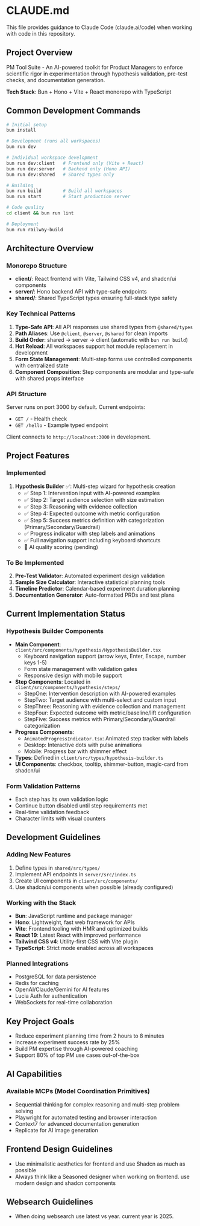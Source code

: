 # CLAUDE.md

This file provides guidance to Claude Code (claude.ai/code) when working with code in this repository.

## Project Overview

PM Tool Suite - An AI-powered toolkit for Product Managers to enforce scientific rigor in experimentation through hypothesis validation, pre-test checks, and documentation generation.

**Tech Stack**: Bun + Hono + Vite + React monorepo with TypeScript

## Common Development Commands

```bash
# Initial setup
bun install

# Development (runs all workspaces)
bun run dev

# Individual workspace development
bun run dev:client   # Frontend only (Vite + React)
bun run dev:server   # Backend only (Hono API)
bun run dev:shared   # Shared types only

# Building
bun run build        # Build all workspaces
bun run start        # Start production server

# Code quality
cd client && bun run lint

# Deployment
bun run railway-build
```

## Architecture Overview

### Monorepo Structure
- **client/**: React frontend with Vite, Tailwind CSS v4, and shadcn/ui components
- **server/**: Hono backend API with type-safe endpoints
- **shared/**: Shared TypeScript types ensuring full-stack type safety

### Key Technical Patterns
1. **Type-Safe API**: All API responses use shared types from `@shared/types`
2. **Path Aliases**: Use `@client`, `@server`, `@shared` for clean imports
3. **Build Order**: shared → server → client (automatic with `bun run build`)
4. **Hot Reload**: All workspaces support hot module replacement in development
5. **Form State Management**: Multi-step forms use controlled components with centralized state
6. **Component Composition**: Step components are modular and type-safe with shared props interface

### API Structure
Server runs on port 3000 by default. Current endpoints:
- `GET /` - Health check
- `GET /hello` - Example typed endpoint

Client connects to `http://localhost:3000` in development.

## Project Features

### Implemented
1. **Hypothesis Builder** ✅: Multi-step wizard for hypothesis creation
   - ✅ Step 1: Intervention input with AI-powered examples
   - ✅ Step 2: Target audience selection with size estimation
   - ✅ Step 3: Reasoning with evidence collection
   - ✅ Step 4: Expected outcome with metric configuration
   - ✅ Step 5: Success metrics definition with categorization (Primary/Secondary/Guardrail)
   - ✅ Progress indicator with step labels and animations
   - ✅ Full navigation support including keyboard shortcuts
   - 🔄 AI quality scoring (pending)

### To Be Implemented
2. **Pre-Test Validator**: Automated experiment design validation
3. **Sample Size Calculator**: Interactive statistical planning tools
4. **Timeline Predictor**: Calendar-based experiment duration planning
5. **Documentation Generator**: Auto-formatted PRDs and test plans

## Current Implementation Status

### Hypothesis Builder Components
- **Main Component**: `client/src/components/hypothesis/HypothesisBuilder.tsx`
  - Keyboard navigation support (arrow keys, Enter, Escape, number keys 1-5)
  - Form state management with validation gates
  - Responsive design with mobile support
- **Step Components**: Located in `client/src/components/hypothesis/steps/`
  - StepOne: Intervention description with AI-powered examples
  - StepTwo: Target audience with multi-select and custom input
  - StepThree: Reasoning with evidence collection and management
  - StepFour: Expected outcome with metric/baseline/lift configuration
  - StepFive: Success metrics with Primary/Secondary/Guardrail categorization
- **Progress Components**:
  - `AnimatedProgressIndicator.tsx`: Animated step tracker with labels
  - Desktop: Interactive dots with pulse animations
  - Mobile: Progress bar with shimmer effect
- **Types**: Defined in `client/src/types/hypothesis-builder.ts`
- **UI Components**: checkbox, tooltip, shimmer-button, magic-card from shadcn/ui

### Form Validation Patterns
- Each step has its own validation logic
- Continue button disabled until step requirements met
- Real-time validation feedback
- Character limits with visual counters

## Development Guidelines

### Adding New Features
1. Define types in `shared/src/types/`
2. Implement API endpoints in `server/src/index.ts`
3. Create UI components in `client/src/components/`
4. Use shadcn/ui components when possible (already configured)

### Working with the Stack
- **Bun**: JavaScript runtime and package manager
- **Hono**: Lightweight, fast web framework for APIs
- **Vite**: Frontend tooling with HMR and optimized builds
- **React 19**: Latest React with improved performance
- **Tailwind CSS v4**: Utility-first CSS with Vite plugin
- **TypeScript**: Strict mode enabled across all workspaces

### Planned Integrations
- PostgreSQL for data persistence
- Redis for caching
- OpenAI/Claude/Gemini for AI features
- Lucia Auth for authentication
- WebSockets for real-time collaboration

## Key Project Goals
- Reduce experiment planning time from 2 hours to 8 minutes
- Increase experiment success rate by 25%
- Build PM expertise through AI-powered coaching
- Support 80% of top PM use cases out-of-the-box

## AI Capabilities

### Available MCPs (Model Coordination Primitives)
- Sequential thinking for complex reasoning and multi-step problem solving
- Playwright for automated testing and browser interaction
- Context7 for advanced documentation generation
- Replicate for AI image generation

## Frontend Design Guidelines
- Use minimalistic aesthetics for frontend and use Shadcn as much as possible
- Always think like a Seasoned designer when working on frontend. use modern design and shadcn components

## Websearch Guidelines
- When doing websearch use latest vs year. current year is 2025.